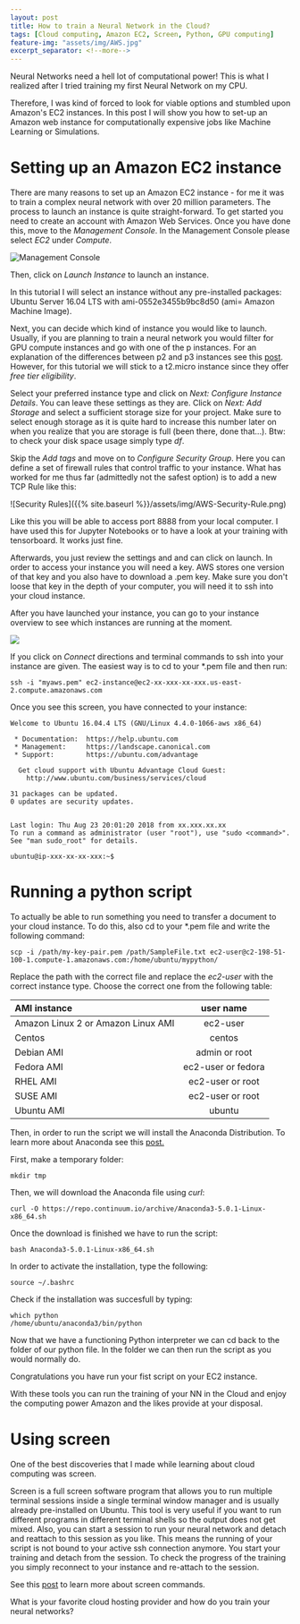 ```yaml
---
layout: post
title: How to train a Neural Network in the Cloud?
tags: [Cloud computing, Amazon EC2, Screen, Python, GPU computing]
feature-img: "assets/img/AWS.jpg"
excerpt_separator: <!--more-->
---
```


Neural Networks need a hell lot of computational power! This is what I realized after I tried training my first Neural Network on my CPU.
<!--more--> Therefore, I was kind of forced to look for viable options and stumbled upon Amazon's EC2 instances. In this post I will show you how to set-up an Amazon web instance for computationally expensive jobs like Machine Learning or Simulations.     
# Setting up an Amazon EC2 instance
There are many reasons to set up an Amazon EC2 instance - for me it was to train a complex neural network with over 20 million parameters. The process to launch an instance is quite straight-forward. 
To get started you need to create an account with Amazon Web Services. Once you have done this, move to the *Management Console*. In the Management Console please select *EC2* under *Compute*. 

![Management Console]({{%site.baseurl%}}/assets/img/Management-Console.png)

Then, click on *Launch Instance* to launch an instance. 

In this tutorial I will select an instance without any pre-installed packages: Ubuntu Server 16.04 LTS with ami-0552e3455b9bc8d50 (ami= Amazon Machine Image).

Next, you can decide which kind of instance you would like to launch. Usually, if you are planning to train a neural network you would filter for GPU compute instances and go with one of the p instances. For an explanation of the differences between p2 and p3 instances see this [post](https://blog.iron.io/aws-p2-vs-p3-instances/). However, for this tutorial we will stick to a t2.micro instance since they offer *free tier eligibility*.

Select your preferred instance type and click on *Next: Configure Instance Details*. You can leave these settings as they are. Click on *Next: Add Storage* and select a sufficient storage size for your project. Make sure to select enough storage as it is quite hard to increase this number later on when you realize that you are storage is full (been there, done that...). Btw: to check your disk space usage simply type *df*. 

Skip the *Add tags* and move on to *Configure Security Group*. Here you can define a set of firewall rules that control traffic to your instance. What has worked for me thus far (admittedly not the safest option) is to add a new TCP Rule like this:

![Security Rules]({{% site.baseurl %}}/assets/img/AWS-Security-Rule.png)

Like this you will be able to access port 8888 from your local computer. I have used this for Jupyter Notebooks or to have a look at your training with tensorboard. It works just fine. 

Afterwards, you just review the settings and and can click on launch. In order to access your instance you will need a key. AWS stores one version of that key and you also have to download a .pem key. Make sure you don't loose that key in the depth of your computer, you will need it to ssh into your cloud instance. 

After you have launched your instance, you can go to your instance overview to see which instances are running at the moment. 

![]({{%site.baseurl%}}/assets/img/AWS-Instance-overview.png)

If you click on *Connect* directions and terminal commands to ssh into your instance are given. The easiest way is to cd to your *.pem file and then run:

```shell
ssh -i "myaws.pem" ec2-instance@ec2-xx-xxx-xx-xxx.us-east-2.compute.amazonaws.com
```

Once you see this screen, you have connected to your instance:

```shell
Welcome to Ubuntu 16.04.4 LTS (GNU/Linux 4.4.0-1066-aws x86_64)

 * Documentation:  https://help.ubuntu.com
 * Management:     https://landscape.canonical.com
 * Support:        https://ubuntu.com/advantage

  Get cloud support with Ubuntu Advantage Cloud Guest:
    http://www.ubuntu.com/business/services/cloud

31 packages can be updated.
0 updates are security updates.


Last login: Thu Aug 23 20:01:20 2018 from xx.xxx.xx.xx
To run a command as administrator (user "root"), use "sudo <command>".
See "man sudo_root" for details.

ubuntu@ip-xxx-xx-xx-xxx:~$ 
```

# Running a python script 
To actually be able to run something you need to transfer a document to your cloud instance. To do this, also cd to your *.pem file and write the following command:
```shell
scp -i /path/my-key-pair.pem /path/SampleFile.txt ec2-user@c2-198-51-100-1.compute-1.amazonaws.com:/home/ubuntu/mypython/
```

Replace the path with the correct file and replace the *ec2-user* with the correct instance type. Choose the correct one from the following table:  

| AMI instance                       | user name          |
| :----------                         | :-------------:    |
| Amazon Linux 2 or Amazon Linux AMI | ec2-user           |
| Centos                             | centos             |
| Debian AMI                         | admin or root      |
| Fedora AMI                         | ec2-user or fedora |
| RHEL AMI                           | ec2-user or root   |
| SUSE AMI                           | ec2-user or root   |
| Ubuntu AMI                         | ubuntu             |

Then, in order to run the script we will install the Anaconda Distribution. To learn more about Anaconda see this [post.]({{site.baseurl}}/2018/08/21/anaconda.html)

First, make a temporary folder:
```shell
mkdir tmp
```

Then, we will download the Anaconda file using *curl*:
```shell
curl -O https://repo.continuum.io/archive/Anaconda3-5.0.1-Linux-x86_64.sh
```

Once the download is finished we have to run the script:
```shell
bash Anaconda3-5.0.1-Linux-x86_64.sh
```

In order to activate the installation, type the following:
```shell
source ~/.bashrc
```

Check if the installation was succesfull by typing:
```shell
which python
/home/ubuntu/anaconda3/bin/python
```

Now that we have a functioning Python interpreter we can cd back to the folder of our python file. In the folder we can then run the script as you would normally do. 

Congratulations you have run your fist script on your EC2 instance. 

With these tools you can run the training of your NN in the Cloud and enjoy the computing power Amazon and the likes provide at your disposal. 

# Using screen
One of the best discoveries that I made while learning about cloud computing was screen. 

Screen is a full screen software program that allows you to run multiple terminal sessions inside a single terminal window manager and is usually already pre-installed on Ubuntu. This tool is very useful if you want to run different programs in different terminal shells so the output does not get mixed. Also, you can start a session to run your neural network and detach and reattach to this session as you like. This means the running of your script is not bound to your active ssh connection anymore. You start your training and  detach from the session. To check the progress of the training you simply reconnect to your instance and re-attach to the session.

See this [post](https://www.digitalocean.com/community/tutorials/how-to-install-and-use-screen-on-an-ubuntu-cloud-server) to learn more about screen commands. 

What is your favorite cloud hosting provider and how do you train your neural networks?

